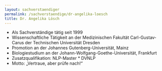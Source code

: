 ```yaml
---
layout: sachverstaendiger
permalink: /sachverstaendige/dr-angelika-loesch
title: Dr. Angelika Lösch
---
```


*   Als Sachverständige tätig seit 1999
*   Wissenschaftliche Tätigkeit an der Medizinischen Fakultät Carl-Gustav-Carus der Technischen Universität Dresden
*   Promotion an der Johannes Gutenberg-Universität, Mainz
*   Biologiestudium an der Johann-Wolfgang-Goethe-Universität, Frankfurt
*   Zusatzqualifikation: NLP-Master * DVNLP
*   Motto: „Vertraue, aber prüfe nach!“
